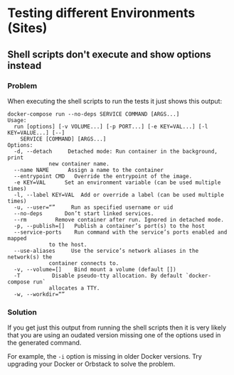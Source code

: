 # Testing different Environments (Sites)

## Shell scripts don't execute and show options instead

### Problem

When executing the shell scripts to run the tests it just shows this output:

```shell
docker-compose run --no-deps SERVICE COMMAND [ARGS...]
Usage:
  run [options] [-v VOLUME...] [-p PORT...] [-e KEY=VAL...] [-l KEY=VALUE...] [--]
    SERVICE [COMMAND] [ARGS...]
Options:
  -d, --detach     Detached mode: Run container in the background, print
             new container name.
  --name NAME      Assign a name to the container
  --entrypoint CMD   Override the entrypoint of the image.
  -e KEY=VAL      Set an environment variable (can be used multiple times)
  -l, --label KEY=VAL  Add or override a label (can be used multiple times)
  -u, --user=“”     Run as specified username or uid
  --no-deps       Don’t start linked services.
  --rm         Remove container after run. Ignored in detached mode.
  -p, --publish=[]   Publish a container’s port(s) to the host
  --service-ports    Run command with the service’s ports enabled and mapped
             to the host.
  --use-aliases     Use the service’s network aliases in the network(s) the
             container connects to.
  -v, --volume=[]    Bind mount a volume (default [])
  -T          Disable pseudo-tty allocation. By default `docker-compose run`
             allocates a TTY.
  -w, --workdir=“”
```

### Solution

If you get just this output from running the shell scripts then it is very likely that you are using an oudated version missing one of the options used in the generated command.

For example, the `-i` option is missing in older Docker versions. Try upgrading your Docker or Orbstack to solve the problem.
